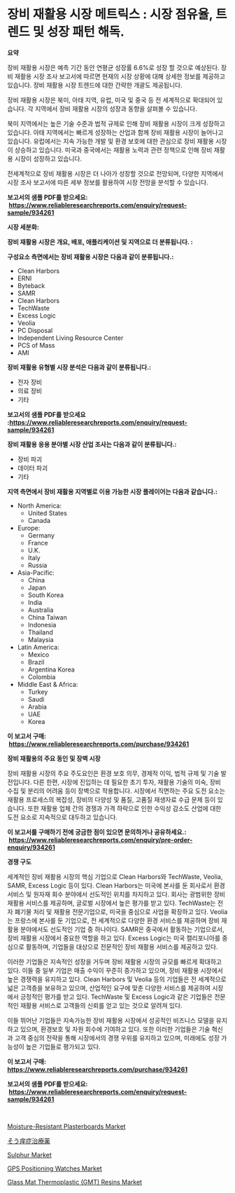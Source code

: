 <p><h1>장비 재활용 시장 메트릭스 : 시장 점유율, 트렌드 및 성장 패턴 해독.</h1></p><p><strong>요약</strong></p>
<p><p>장비 재활용 시장은 예측 기간 동안 연평균 성장률 6.6%로 성장 할 것으로 예상된다. 장비 재활용 시장 조사 보고서에 따르면 현재의 시장 상황에 대해 상세한 정보를 제공하고 있습니다. 장비 재활용 시장 트렌드에 대한 간략한 개괄도 제공됩니다.</p><p>장비 재활용 시장은 북미, 아태 지역, 유럽, 미국 및 중국 등 전 세계적으로 확대되어 있습니다. 각 지역에서 장비 재활용 시장의 성장과 동향을 살펴볼 수 있습니다.</p><p>북미 지역에서는 높은 기술 수준과 법적 규제로 인해 장비 재활용 시장이 크게 성장하고 있습니다. 아태 지역에서는 빠르게 성장하는 산업과 함께 장비 재활용 시장이 늘어나고 있습니다. 유럽에서는 지속 가능한 개발 및 환경 보호에 대한 관심으로 장비 재활용 시장이 상승하고 있습니다. 미국과 중국에서는 재활용 노력과 관련 정책으로 인해 장비 재활용 시장이 성장하고 있습니다.</p><p>전세계적으로 장비 재활용 시장은 더 나아가 성장할 것으로 전망되며, 다양한 지역에서 시장 조사 보고서에 따른 세부 정보를 활용하여 시장 전망을 분석할 수 있습니다.</p></p>
<p><strong>보고서의 샘플 PDF를 받으세요: &nbsp;<a href="https://www.reliableresearchreports.com/enquiry/request-sample/934261">https://www.reliableresearchreports.com/enquiry/request-sample/934261</a></strong></p>
<p><strong>시장 세분화:</strong></p>
<p><strong> 장비 재활용 시장은 개요, 배포, 애플리케이션 및 지역으로 더 분류됩니다. :</strong></p>
<p><strong>구성요소 측면에서는 장비 재활용 시장은 다음과 같이 분류됩니다.:</strong></p>
<p><ul><li>Clean Harbors</li><li>ERNI</li><li>Byteback</li><li>SAMR</li><li>Clean Harbors</li><li>TechWaste</li><li>Excess Logic</li><li>Veolia</li><li>PC Disposal</li><li>Independent Living Resource Center</li><li>PCS of Mass</li><li>AMI</li></ul></p>
<p><strong> 장비 재활용 유형별 시장 분석은 다음과 같이 분류됩니다.:</strong></p>
<p><ul><li>전자 장비</li><li>의료 장비</li><li>기타</li></ul></p>
<p><strong>보고서의 샘플 PDF를 받으세요 :<a href="https://www.reliableresearchreports.com/enquiry/request-sample/934261">https://www.reliableresearchreports.com/enquiry/request-sample/934261</a></strong></p>
<p><strong> 장비 재활용 응용 분야별 시장 산업 조사는 다음과 같이 분류됩니다.:</strong></p>
<p><ul><li>장비 파괴</li><li>데이터 파괴</li><li>기타</li></ul></p>
<p><strong>지역 측면에서 장비 재활용 지역별로 이용 가능한 시장 플레이어는 다음과 같습니다.:</strong></p>
<p><ul>
    <li>
        North America:
        <ul>
            <li>United States</li>
            <li>Canada</li>
        </ul>
    </li>
    <li>
        Europe:
        <ul>
            <li>Germany</li>
            <li>France</li>
            <li>U.K.</li>
            <li>Italy</li>
            <li>Russia</li>
        </ul>
    </li>
    <li>
        Asia-Pacific:
        <ul>
            <li>China</li>
            <li>Japan</li>
            <li>South Korea</li>
            <li>India</li>
            <li>Australia</li>
            <li>China Taiwan</li>
            <li>Indonesia</li>
            <li>Thailand</li>
            <li>Malaysia</li>
        </ul>
    </li>
    <li>
        Latin America:
        <ul>
            <li>Mexico</li>
            <li>Brazil</li>
            <li>Argentina Korea</li>
            <li>Colombia</li>
        </ul>
    </li>
    <li>
        Middle East & Africa:
        <ul>
            <li>Turkey</li>
            <li>Saudi</li>
            <li>Arabia</li>
            <li>UAE</li>
            <li>Korea</li>
        </ul>
    </li>
    </ul></p>
<p><strong>이 보고서 구매: &nbsp;<a href="https://www.reliableresearchreports.com/purchase/934261">https://www.reliableresearchreports.com/purchase/934261</a></strong></p>
<p><strong>장비 재활용의 주요 동인 및 장벽 시장</strong></p>
<p><p>장비 재활용 시장의 주요 주도요인은 환경 보호 의무, 경제적 이익, 법적 규제 및 기술 발전입니다. 다른 한편, 시장에 진입하는 데 필요한 초기 투자, 재활용 기술의 미숙, 장비 수집 및 분리의 어려움 등이 장벽으로 작용합니다. 시장에서 직면하는 주요 도전 요소는 재활용 프로세스의 복잡성, 장비의 다양성 및 품질, 고품질 재생자료 수급 문제 등이 있습니다. 또한 재활용 업체 간의 경쟁과 가격 하락으로 인한 수익성 감소도 산업에 대한 도전 요소로 지속적으로 대두하고 있습니다.</p></p>
<p><strong>이 보고서를 구매하기 전에 궁금한 점이 있으면 문의하거나 공유하세요.: &nbsp;<a href="https://www.reliableresearchreports.com/enquiry/pre-order-enquiry/934261">https://www.reliableresearchreports.com/enquiry/pre-order-enquiry/934261</a></strong></p>
<p><strong>경쟁 구도</strong></p>
<p><p>세계적인 장비 재활용 시장의 핵심 기업으로 Clean Harbors와 TechWaste, Veolia, SAMR, Excess Logic 등이 있다. Clean Harbors는 미국에 본사를 둔 회사로서 환경 서비스 및 원자재 회수 분야에서 선도적인 위치를 차지하고 있다. 회사는 광범위한 장비 재활용 서비스를 제공하며, 글로벌 시장에서 높은 평가를 받고 있다. TechWaste는 전자 폐기물 처리 및 재활용 전문기업으로, 미국을 중심으로 사업을 확장하고 있다. Veolia는 프랑스에 본사를 둔 기업으로, 전 세계적으로 다양한 환경 서비스를 제공하며 장비 재활용 분야에서도 선도적인 기업 중 하나이다. SAMR은 중국에서 활동하는 기업으로서, 장비 재활용 시장에서 중요한 역할을 하고 있다. Excess Logic는 미국 캘리포니아를 중심으로 활동하며, 기업들을 대상으로 전문적인 장비 재활용 서비스를 제공하고 있다.</p><p>이러한 기업들은 지속적인 성장을 거두며 장비 재활용 시장의 규모를 빠르게 확대하고 있다. 이들 중 일부 기업은 매출 수익이 꾸준히 증가하고 있으며, 장비 재활용 시장에서 높은 경쟁력을 유지하고 있다. Clean Harbors 및 Veolia 등의 기업들은 전 세계적으로 넓은 고객층을 보유하고 있으며, 산업적인 요구에 맞춘 다양한 서비스를 제공하여 시장에서 긍정적인 평가를 받고 있다. TechWaste 및 Excess Logic과 같은 기업들은 전문적인 재활용 서비스로 고객들의 신뢰를 얻고 있는 것으로 알려져 있다.</p><p>이들 뛰어난 기업들은 지속가능한 장비 재활용 시장에서 성공적인 비즈니스 모델을 유지하고 있으며, 환경보호 및 자원 회수에 기여하고 있다. 또한 이러한 기업들은 기술 혁신과 고객 중심의 전략을 통해 시장에서의 경쟁 우위를 유지하고 있으며, 미래에도 성장 가능성이 높은 기업들로 평가되고 있다.</p></p>
<p><strong>이 보고서 구매: &nbsp; <a href="https://www.reliableresearchreports.com/purchase/934261">https://www.reliableresearchreports.com/purchase/934261</a></strong></p>
<p><strong>보고서의 샘플 PDF를 받으세요: &nbsp;<a href="https://www.reliableresearchreports.com/enquiry/request-sample/934261">https://www.reliableresearchreports.com/enquiry/request-sample/934261</a></strong><strong></strong></p>
<p>&nbsp;</p>
<p><p><a href="https://github.com/Krish2023na/Market-Research-Report-List-3/blob/main/moisture-resistant-plasterboards-market.md">Moisture-Resistant Plasterboards Market</a></p><p><a href="https://github.com/cnnriuez22368/Market-Research-Report-List-1/blob/main/1069595184372.md">そう痒症治療薬</a></p><p><a href="https://view.publitas.com/reportprime-1/sulphur-market-size-growth-and-forecast-from-2024-2031/">Sulphur Market</a></p><p><a href="https://issuu.com/reportprime-2/docs/gps-positioning-watches-market-size-2030.pptx">GPS Positioning Watches Market</a></p><p><a href="https://issuu.com/reportprime-2/docs/glass-mat-thermoplastic-gmt-resins-market-size-203">Glass Mat Thermoplastic (GMT) Resins Market</a></p></p>